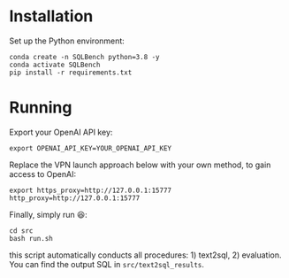 
# Installation 

Set up the Python environment:
```
conda create -n SQLBench python=3.8 -y
conda activate SQLBench
pip install -r requirements.txt
```

# Running

Export your OpenAI API key:
```
export OPENAI_API_KEY=YOUR_OPENAI_API_KEY
```

Replace the VPN launch approach below with your own method, to gain access to OpenAI:
```
export https_proxy=http://127.0.0.1:15777 http_proxy=http://127.0.0.1:15777
```

Finally, simply run :laughing::
```
cd src
bash run.sh
```
this script automatically conducts all procedures: 1) text2sql, 2) evaluation. You can find the output SQL in `src/text2sql_results`.





